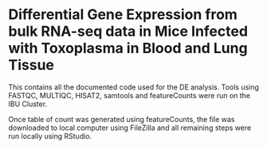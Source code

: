 # Differential Gene Expression from bulk RNA-seq data in Mice Infected with Toxoplasma in Blood and Lung Tissue

This contains all the documented code used for the DE analysis.
Tools using FASTQC, MULTIQC, HISAT2, samtools and featureCounts were run on the IBU Cluster.

Once table of count was generated using featureCounts, the file was downloaded to local computer using FileZilla and all remaining steps were run locally using RStudio.
